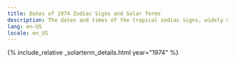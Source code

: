 ```yaml
---
title: Dates of 1974 Zodiac Signs and Solar Terms
description: The dates and times of the tropical zodiac signs, widely used in western astrology, and solar terms of year 1974
lang: en-US
locale: en_US
---
```

{% include_relative _solarterm_details.html year="1974" %}
